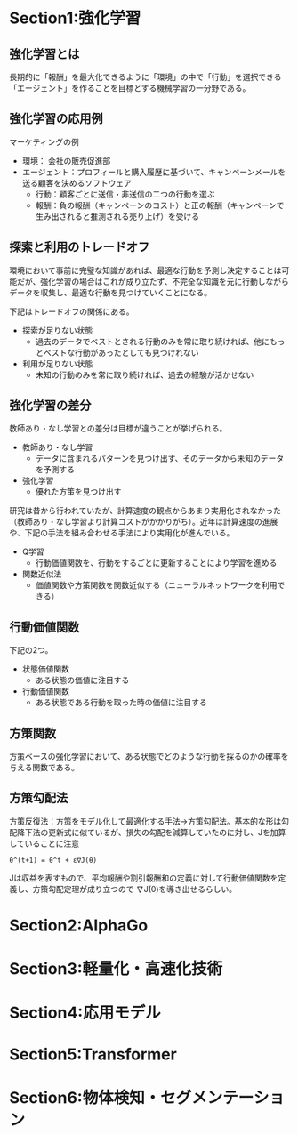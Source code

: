 # Section1:強化学習
## 強化学習とは
長期的に「報酬」を最大化できるように「環境」の中で「行動」を選択できる「エージェント」を作ることを目標とする機械学習の一分野である。

## 強化学習の応用例
マーケティングの例

* 環境： 会社の販売促進部
* エージェント：プロフィールと購入履歴に基づいて、キャンペーンメールを送る顧客を決めるソフトウェア
  * 行動：顧客ごとに送信・非送信の二つの行動を選ぶ
  * 報酬：負の報酬（キャンペーンのコスト）と正の報酬（キャンペーンで生み出されると推測される売り上げ）を受ける

## 探索と利用のトレードオフ
環境において事前に完璧な知識があれば、最適な行動を予測し決定することは可能だが、強化学習の場合はこれが成り立たず、不完全な知識を元に行動しながらデータを収集し、最適な行動を見つけていくことになる。

下記はトレードオフの関係にある。
* 探索が足りない状態
  * 過去のデータでベストとされる行動のみを常に取り続ければ、他にもっとベストな行動があったとしても見つけれない
* 利用が足りない状態
  * 未知の行動のみを常に取り続ければ、過去の経験が活かせない

## 強化学習の差分
教師あり・なし学習との差分は目標が違うことが挙げられる。
* 教師あり・なし学習
  * データに含まれるパターンを見つけ出す、そのデータから未知のデータを予測する
* 強化学習
  * 優れた方策を見つけ出す

研究は昔から行われていたが、計算速度の観点からあまり実用化されなかった（教師あり・なし学習より計算コストがかかりがち）。近年は計算速度の進展や、下記の手法を組み合わせる手法により実用化が進んでいる。

* Q学習
  * 行動価値関数を、行動をするごとに更新することにより学習を進める
* 関数近似法
  * 価値関数や方策関数を関数近似する（ニューラルネットワークを利用できる）

## 行動価値関数
下記の2つ。

* 状態価値関数
  * ある状態の価値に注目する
* 行動価値関数
  * ある状態である行動を取った時の価値に注目する

## 方策関数
方策ベースの強化学習において、ある状態でどのような行動を採るのかの確率を与える関数である。

## 方策勾配法
方策反復法：方策をモデル化して最適化する手法→方策勾配法。基本的な形は勾配降下法の更新式に似ているが、損失の勾配を減算していたのに対し、Jを加算していることに注意

```
θ^(t+1) = θ^t + ε∇J(θ)
```

Jは収益を表すもので、平均報酬や割引報酬和の定義に対して行動価値関数を定義し、方策勾配定理が成り立つので ∇J(θ)を導き出せるらしい。

# Section2:AlphaGo
# Section3:軽量化・高速化技術
# Section4:応用モデル
# Section5:Transformer
# Section6:物体検知・セグメンテーション
